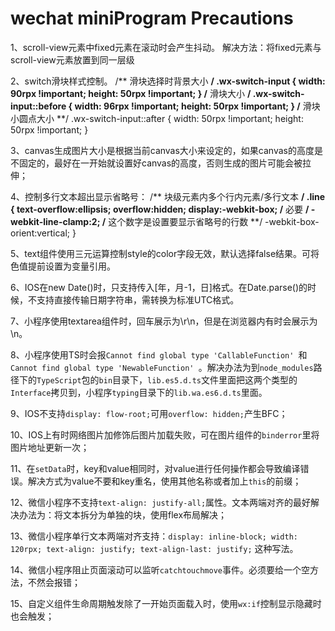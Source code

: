 # wechat miniProgram Precautions
1、scroll-view元素中fixed元素在滚动时会产生抖动。 
解决方法：将fixed元素与scroll-view元素放置到同一层级

2、switch滑块样式控制。 
/** 滑块选择时背景大小 **/
.wx-switch-input { 
  width: 90rpx !important;
  height: 50rpx !important;
}
/** 滑块大小 **/
.wx-switch-input::before {
  width: 96rpx !important;
  height: 50rpx !important;
}
/** 滑块小圆点大小 **/
.wx-switch-input::after {
  width: 50rpx !important;
  height: 50rpx !important;
}

3、canvas生成图片大小是根据当前canvas大小来设定的，如果canvas的高度是不固定的，最好在一开始就设置好canvas的高度，否则生成的图片可能会被拉伸；

4、控制多行文本超出显示省略号：
/** 块级元素内多个行内元素/多行文本 **/
.line {
 text-overflow:ellipsis;
 overflow:hidden;
 display:-webkit-box; /** 必要 **/
 -webkit-line-clamp:2; /** 这个数字是设置要显示省略号的行数 **/
 -webkit-box-orient:vertical;
}

5、text组件使用三元运算控制style的color字段无效，默认选择false结果。可将色值提前设置为变量引用。

6、IOS在new Date()时，只支持传入[年，月-1，日]格式。在Date.parse()的时候，不支持直接传输日期字符串，需转换为标准UTC格式。

7、小程序使用textarea组件时，回车展示为\r\n，但是在浏览器内有时会展示为\n。

8、小程序使用TS时会报`Cannot find global type 'CallableFunction' `和`Cannot find global type 'NewableFunction' `。解决办法为到`node_modules`路径下的`TypeScript`包的`bin`目录下，`lib.es5.d.ts`文件里面把这两个类型的`Interface`拷贝到，小程序`typing`目录下的`lib.wa.es6.d.ts`里面。

9、IOS不支持`display: flow-root;`可用`overflow: hidden;`产生BFC；

10、IOS上有时网络图片加修饰后图片加载失败，可在图片组件的`binderror`里将图片地址更新一次；

11、在`setData`时，key和value相同时，对value进行任何操作都会导致编译错误。解决方式为value不要和key重名，使用其他名称或者加上`this`的前缀；

12、微信小程序不支持`text-align: justify-all;`属性。文本两端对齐的最好解决办法为：将文本拆分为单独的块，使用flex布局解决；

13、微信小程序单行文本两端对齐支持：`display: inline-block; width: 120rpx; text-align: justify; text-align-last: justify;` 这种写法。

14、微信小程序阻止页面滚动可以监听`catchtouchmove`事件。必须要给一个空方法，不然会报错；

15、自定义组件生命周期触发除了一开始页面载入时，使用`wx:if`控制显示隐藏时也会触发；
